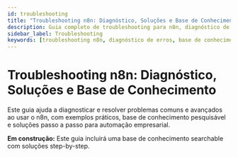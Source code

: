 ```yaml
---
id: troubleshooting
title: "Troubleshooting n8n: Diagnóstico, Soluções e Base de Conhecimento"
description: Guia completo de troubleshooting para n8n, diagnóstico de erros, soluções rápidas, base de conhecimento pesquisável e exemplos práticos.
sidebar_label: Troubleshooting
keywords: [troubleshooting n8n, diagnóstico de erros, base de conhecimento n8n, soluções rápidas, problemas comuns, automação empresarial]
---
```


# Troubleshooting n8n: Diagnóstico, Soluções e Base de Conhecimento

Este guia ajuda a diagnosticar e resolver problemas comuns e avançados ao usar o n8n, com exemplos práticos, base de conhecimento pesquisável e soluções passo a passo para automação empresarial.

**Em construção:** Este guia incluirá uma base de conhecimento searchable com soluções step-by-step.
